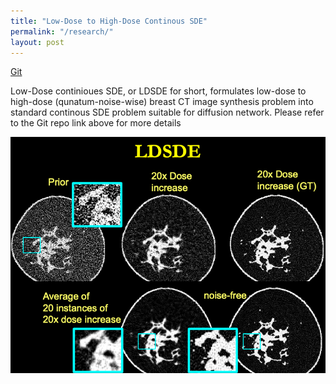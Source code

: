 ```yaml
---
title: "Low-Dose to High-Dose Continous SDE"
permalink: "/research/"
layout: post
---
```


[Git](https://github.com/hhuang91/low-dose-SDE)

Low-Dose continioues SDE, or LDSDE for short, formulates low-dose to high-dose (qunatum-noise-wise) breast CT image synthesis problem into standard continous SDE problem suitable for diffusion network. Please refer to the Git repo link above for more details

<p align='center'>
  <img src="images/LDSDE.png" alt="20x Dose Increase" title="LDSDE Results" style="zoom:100%;">
</p>
